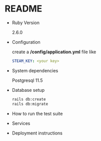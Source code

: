 # README

* Ruby Version

  2.6.0

* Configuration 
  
  create a **/config/application.yml** file like
  ```yml
  STEAM_KEY: <your key>
  ```

* System dependencies

  Postgresql 11.5

* Database setup

  ```sh
  rails db:create 
  rails db:migrate 
  ```

* How to run the test suite

* Services

* Deployment instructions
